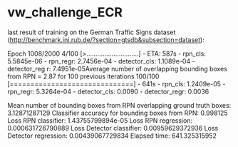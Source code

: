 # vw_challenge_ECR

last result of training on the German Traffic Signs dataset (http://benchmark.ini.rub.de/?section=gtsdb&subsection=dataset):

Epoch 1008/2000
  4/100 [>.............................] - ETA: 587s - rpn_cls: 5.5845e-06 - rpn_regr: 2.7456e-04 - detector_cls: 1.1089e-04 - detector_reg
r: 7.4951e-05Average number of overlapping bounding boxes from RPN = 2.87 for 100 previous iterations
100/100 [==============================] - 641s - rpn_cls: 1.2409e-05 - rpn_regr: 5.3264e-04 - detector_cls: 0.0090 - detector_regr: 0.0036
             
Mean number of bounding boxes from RPN overlapping ground truth boxes: 3.12871287129
Classifier accuracy for bounding boxes from RPN: 0.998125
Loss RPN classifier: 1.43755799894e-05
Loss RPN regression: 0.000631726790889
Loss Detector classifier: 0.00959629372936
Loss Detector regression: 0.00439067729834
Elapsed time: 641.325315952
